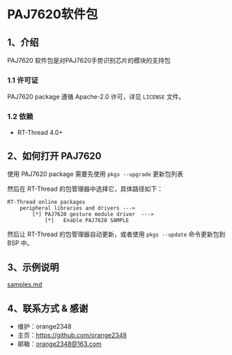 # PAJ7620软件包

## 1、介绍

PAJ7620 软件包是对PAJ7620手势识别芯片的模块的支持包

### 1.1 许可证

PAJ7620 package 遵循 Apache-2.0 许可，详见 `LICENSE` 文件。

### 1.2 依赖

- RT-Thread 4.0+

## 2、如何打开 PAJ7620
使用 PAJ7620 package 需要先使用 `pkgs --upgrade` 更新包列表

然后在 RT-Thread 的包管理器中选择它，具体路径如下：

```
RT-Thread online packages
    peripheral libraries and drivers --->
        [*] PAJ7620 gesture module driver  --->
            [*]   Enable PAJ7620 SAMPLE
```

然后让 RT-Thread 的包管理器自动更新，或者使用 `pkgs --update` 命令更新包到 BSP 中。

## 3、示例说明

[samples.md](doc/samples.md)

## 4、联系方式 & 感谢

* 维护：orange2348
* 主页：<https://github.com/orange2348>
* 邮箱：<orange2348@163.com>